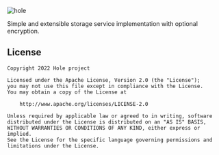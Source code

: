 ![hole](https://github.com/hole-project/hole/blob/main/img/hole-banner.png?raw=true)

<!-- [![wakatime](https://wakatime.com/badge/user/e4446807-0aa6-4ba9-92ea-2a7632bc44c9/project/9f3d80ae-84f1-4fb4-adcf-d70e553b52ff.svg)](https://wakatime.com/badge/user/e4446807-0aa6-4ba9-92ea-2a7632bc44c9/project/9f3d80ae-84f1-4fb4-adcf-d70e553b52ff) -->
<!-- [![CodeFactor](https://www.codefactor.io/repository/github/linda-project/linda/badge)](https://www.codefactor.io/repository/github/linda-project/linda) -->
<!-- [![License](https://img.shields.io/badge/License-BSD%203--Clause-blue.svg)](https://opensource.org/licenses/BSD-3-Clause) -->
<!-- [![total-lines](https://img.shields.io/tokei/lines/github/linda-project/linda?color=blue)](https://github.com/linda-project/linda) -->
<!-- [![Java CI with Gradle](https://github.com/linda-project/linda/actions/workflows/gradle.yml/badge.svg?branch=main)](https://github.com/linda-project/linda/actions/workflows/gradle.yml) -->

<!-- ## [*Documentation is available on https://hole.d1s.dev!*](https://hole.d1s.dev/) -->

Simple and extensible storage service implementation with optional encryption.

## License

```
Copyright 2022 Hole project

Licensed under the Apache License, Version 2.0 (the "License");
you may not use this file except in compliance with the License.
You may obtain a copy of the License at

    http://www.apache.org/licenses/LICENSE-2.0

Unless required by applicable law or agreed to in writing, software
distributed under the License is distributed on an "AS IS" BASIS,
WITHOUT WARRANTIES OR CONDITIONS OF ANY KIND, either express or implied.
See the License for the specific language governing permissions and
limitations under the License.
```
